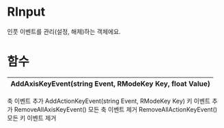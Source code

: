 # **RInput**

인풋 이벤트를 관리(설정, 해제)하는 객체에요. 
# **함수**

| **AddAxisKeyEvent(string Event, RModeKey Key, float Value)** |
| :--- |
축 이벤트 추가 
AddActionKeyEvent(string Event, RModeKey Key) 
키 이벤트 추가 
RemoveAllAxisKeyEvent() 
모든 축 이벤트 제거 
RemoveAllActionKeyEvent() 
모든 키 이벤트 제거 
